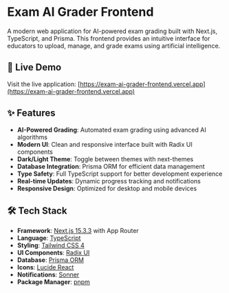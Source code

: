 # Exam AI Grader Frontend

A modern web application for AI-powered exam grading built with Next.js, TypeScript, and Prisma. This frontend provides an intuitive interface for educators to upload, manage, and grade exams using artificial intelligence.

## 🚀 Live Demo

Visit the live application: [https://exam-ai-grader-frontend.vercel.app](https://exam-ai-grader-frontend.vercel.app)

## ✨ Features

- **AI-Powered Grading**: Automated exam grading using advanced AI algorithms
- **Modern UI**: Clean and responsive interface built with Radix UI components
- **Dark/Light Theme**: Toggle between themes with next-themes
- **Database Integration**: Prisma ORM for efficient data management
- **Type Safety**: Full TypeScript support for better development experience
- **Real-time Updates**: Dynamic progress tracking and notifications
- **Responsive Design**: Optimized for desktop and mobile devices

## 🛠️ Tech Stack

- **Framework**: [Next.js 15.3.3](https://nextjs.org/) with App Router
- **Language**: [TypeScript](https://www.typescriptlang.org/)
- **Styling**: [Tailwind CSS 4](https://tailwindcss.com/)
- **UI Components**: [Radix UI](https://www.radix-ui.com/)
- **Database**: [Prisma ORM](https://www.prisma.io/)
- **Icons**: [Lucide React](https://lucide.dev/)
- **Notifications**: [Sonner](https://sonner.emilkowal.ski/)
- **Package Manager**: [pnpm](https://pnpm.io/)
